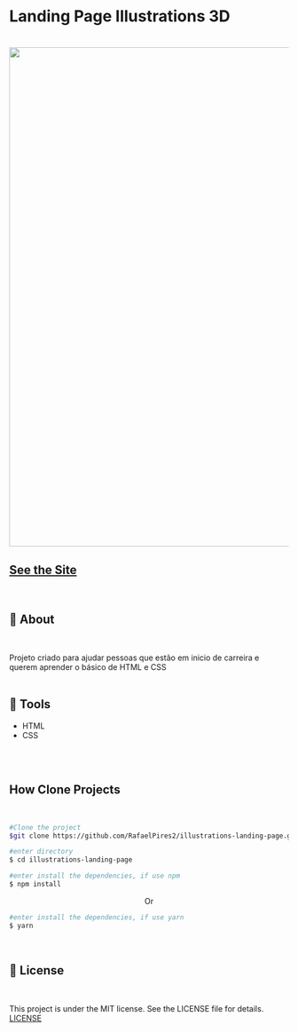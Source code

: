 # Landing Page Illustrations 3D

<h1> <img width="900px" src="./src/assets/landing-page-illustration.jpg" /> </h1>

## <a href="https://google.com">See the Site</a>
<br>

## 📕 About
<br>

Projeto criado para ajudar pessoas que estão em inicio de carreira e querem aprender o básico de HTML e CSS
<br>
<br>


## 🔨 Tools

- HTML
- CSS
<br>
<br>


## How Clone Projects
<br>

```bash 
#Clone the project
$git clone https://github.com/RafaelPires2/illustrations-landing-page.git
```

```bash 
#enter directory
$ cd illustrations-landing-page
```

```bash 
#enter install the dependencies, if use npm
$ npm install
```
<p align="center">Or</p>

```bash 
#enter install the dependencies, if use yarn
$ yarn
```
<br>

## 📄 License
<br>

This project is under the MIT license. See the LICENSE file for details. [LICENSE](https://docs.github.com/pt/repositories/managing-your-repositorys-settings-and-features/customizing-your-repository/licensing-a-repository)
